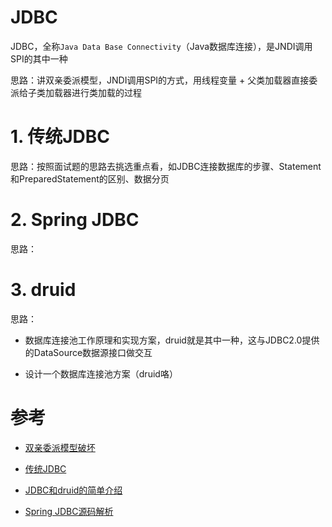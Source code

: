# JDBC

JDBC，全称`Java Data Base Connectivity`（Java数据库连接），是JNDI调用SPI的其中一种

思路：讲双亲委派模型，JNDI调用SPI的方式，用线程变量 + 父类加载器直接委派给子类加载器进行类加载的过程

# **1. 传统JDBC**

思路：按照面试题的思路去挑选重点看，如JDBC连接数据库的步骤、Statement和PreparedStatement的区别、数据分页

# **2. Spring JDBC**

思路：

# **3. druid**

思路：
- 数据库连接池工作原理和实现方案，druid就是其中一种，这与JDBC2.0提供的DataSource数据源接口做交互

- 设计一个数据库连接池方案（druid咯）

# 参考
- [双亲委派模型破坏](https://blog.csdn.net/sinat_34976604/article/details/86723663)
- [传统JDBC](https://www.cnblogs.com/erbing/p/5805727.html)

- [JDBC和druid的简单介绍](https://www.cnblogs.com/knowledgesea/p/11202918.html)

- [Spring JDBC源码解析](https://mp.weixin.qq.com/s?__biz=MzU5MDgzOTYzMw==&mid=2247484601&idx=1&sn=3c0e33701105a65e74627bc7a40e545d&scene=21#wechat_redirect)